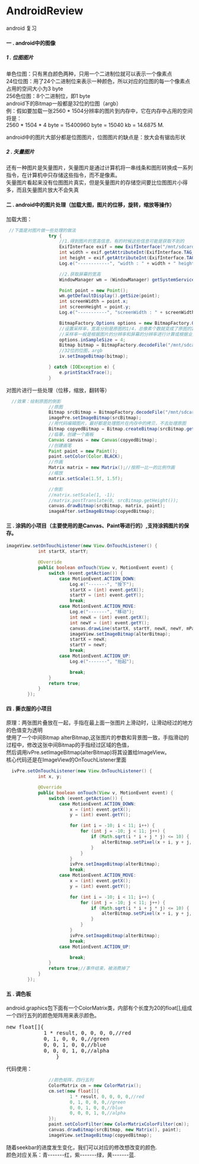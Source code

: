 # AndroidReview
android 复习
#### 一 . android中的图像
##### 1 . 位图图片
单色位图：只有黑白颜色两种，只用一个二进制位就可以表示一个像素点<br>
24位位图：用了24个二进制位来表示一种颜色，所以对应的位图的每一个像素点占用的空间大小为3 byte<br>
256色位图：8个二进制位，即1 byte<br>
android下的Bitmap一般都是32位的位图（argb）<br>
例：假如要加载一张2560 \* 1504分辨率的图片到内存中，它在内存中占用的空间将是：<br>
2560 \* 1504 \* 4 byte = 15400960 byte = 15040 kb = 14.6875 M.<br>

android中的图片大部分都是位图图片，位图图片的缺点是：放大会有锯齿形状<br>

##### 2 . 矢量图片
还有一种图片是矢量图片，矢量图片是通过计算机将一串线条和图形转换成一系列指令，在计算机中只存储这些指令，而不是像素。<br>
矢量图片看起来没有位图图片真实，但是矢量图片的存储空间要比位图图片小得多，而且矢量图片放大不会失真<br>

#### 二 . android中的图片处理（加载大图，图片的位移，旋转，缩放等操作）
加载大图：<br>
``` java
 //下面是对图片做一些处理的做法
                try {
                    //1.得到图片的宽高信息，有的时候这些信息可能是获取不到的
                    ExifInterface exif = new ExifInterface("/mnt/sdcard/very_large_photo.jpg");
                    int width = exif.getAttributeInt(ExifInterface.TAG_IMAGE_WIDTH, 0);
                    int height = exif.getAttributeInt(ExifInterface.TAG_IMAGE_LENGTH, 0);
                    Log.e("------------", "width : " + width + " height : " + height);

                    //2.获取屏幕的宽高
                    WindowManager wm = (WindowManager) getSystemService(WINDOW_SERVICE);

                    Point point = new Point();
                    wm.getDefaultDisplay().getSize(point);
                    int screenWidth = point.x;
                    int screenHeight = point.y;
                    Log.e("-----------", "screenWidth : " + screenWidth + "screenHeight : " + screenHeight);

                    BitmapFactory.Options options = new BitmapFactory.Options();
                    //设置采样率，宽高分别是原图的1/4，总像素个数就变成了原图的1/16
                    //采样率一般是根据图片的分辨率和屏幕的分辨率进行计算或根据业务需求，进行确定的，这里为了简便就直接写了一个4.
                    options.inSampleSize = 4;
                    Bitmap bitmap = BitmapFactory.decodeFile("/mnt/sdcard/very_large_photo.jpg", options);
                    //32位的位图，argb
                    iv.setImageBitmap(bitmap);

                } catch (IOException e) {
                    e.printStackTrace();
                }

```
对图片进行一些处理（位移，缩放，翻转等）<br>
``` java
  //效果：绘制原图的倒影
                //原图
                Bitmap srcBitmap = BitmapFactory.decodeFile("/mnt/sdcard/girl.png");
                imagePre.setImageBitmap(srcBitmap);
                //用代码编辑图片，最好都是处理图片在内存中的拷贝，不去处理原图
                Bitmap copyedBitmap = Bitmap.createBitmap(srcBitmap.getWidth(), srcBitmap.getHeight(), srcBitmap.getConfig());
                //临摹，创建一个画板
                Canvas canvas = new Canvas(copyedBitmap);
                //创建画笔
                Paint paint = new Paint();
                paint.setColor(Color.BLACK);
                //作画
                Matrix matrix = new Matrix();//按照一比一的比例作画
                //缩放
                matrix.setScale(1.5f, 1.5f);

                //倒影
                //matrix.setScale(1, -1);
                //matrix.postTranslate(0, srcBitmap.getHeight());
                canvas.drawBitmap(srcBitmap, matrix, paint);
                imageAfter.setImageBitmap(copyedBitmap);

```
#### 三 . 涂鸦的小项目（主要使用的是Canvas、Paint等进行的）,支持涂鸦图片的保存。
```java
imageView.setOnTouchListener(new View.OnTouchListener() {
            int startX, startY;

            @Override
            public boolean onTouch(View v, MotionEvent event) {
                switch (event.getAction()) {
                    case MotionEvent.ACTION_DOWN:
                        Log.e("-------", "按下");
                        startX = (int) event.getX();
                        startY = (int) event.getY();
                        break;
                    case MotionEvent.ACTION_MOVE:
                        Log.e("-------", "移动");
                        int newX = (int) event.getX();
                        int newY = (int) event.getY();
                        canvas.drawLine(startX, startY, newX, newY, mPaint);
                        imageView.setImageBitmap(alterBitmap);
                        startX = newX;
                        startY = newY;
                        break;
                    case MotionEvent.ACTION_UP:
                        Log.e("-------", "抬起");

                        break;
                }
                return true;
            }
        });
```
#### 四 . 撕衣服的小项目
原理：两张图片叠放在一起，手指在最上面一张图片上滑动时，让滑动经过的地方的色值变为透明<br>
使用了一个中间Bitmap alterBitmap,这张图片的参数和背景图一致，手指滑动的过程中，修改这张中间Bitmap的手指经过区域的色值，<br>
然后调用ivPre.setImageBitmap(alterBitmap)将其设置给ImageView。<br>
核心代码还是在ImageView的OnTouchListener里面<br>
```java
  ivPre.setOnTouchListener(new View.OnTouchListener() {
            int x, y;

            @Override
            public boolean onTouch(View v, MotionEvent event) {
                switch (event.getAction()) {
                    case MotionEvent.ACTION_DOWN:
                        x = (int) event.getX();
                        y = (int) event.getY();

                        for (int i = -10; i < 11; i++) {
                            for (int j = -10; j < 11; j++) {
                                if (Math.sqrt(i * i + j * j) <= 10) {
                                    alterBitmap.setPixel(x + i, y + j, Color.TRANSPARENT);
                                }
                            }
                        }
                        ivPre.setImageBitmap(alterBitmap);
                        break;
                    case MotionEvent.ACTION_MOVE:
                        x = (int) event.getX();
                        y = (int) event.getY();

                        for (int i = -10; i < 11; i++) {
                            for (int j = -10; j < 11; j++) {
                                if (Math.sqrt(i * i + j * j) <= 10) {
                                    alterBitmap.setPixel(x + i, y + j, Color.TRANSPARENT);
                                }
                            }
                        }
                        ivPre.setImageBitmap(alterBitmap);
                        break;
                    case MotionEvent.ACTION_UP:

                        break;
                }
                return true;//事件结束，被消费掉了
            }
        });
```
#### 五 . 调色板
android.graphics包下面有一个ColorMatrix类，内部有个长度为20的float[],组成一个四行五列的颜色矩阵用来表示颜色。<br>
<pre>
new float[]{
            1 * result, 0, 0, 0, 0,//red
            0, 1, 0, 0, 0,//green
            0, 0, 1, 0, 0,//blue
            0, 0, 0, 1, 0,//alpha
                }
</pre>
代码使用：<br>
```java
                //颜色矩阵，四行五列
                ColorMatrix cm = new ColorMatrix();
                cm.set(new float[]{
                        1 * result, 0, 0, 0, 0,//red
                        0, 1, 0, 0, 0,//green
                        0, 0, 1, 0, 0,//blue
                        0, 0, 0, 1, 0,//alpha
                });
                paint.setColorFilter(new ColorMatrixColorFilter(cm));
                canvas.drawBitmap(srcBitmap, new Matrix(), paint);
                imageView.setImageBitmap(copyedBitmap);
```
随着seekbar的进度发生变化，我们可以对应的修改想改变的颜色.<br>
颜色对应关系：青-------红，紫-------绿，黄-------蓝.


